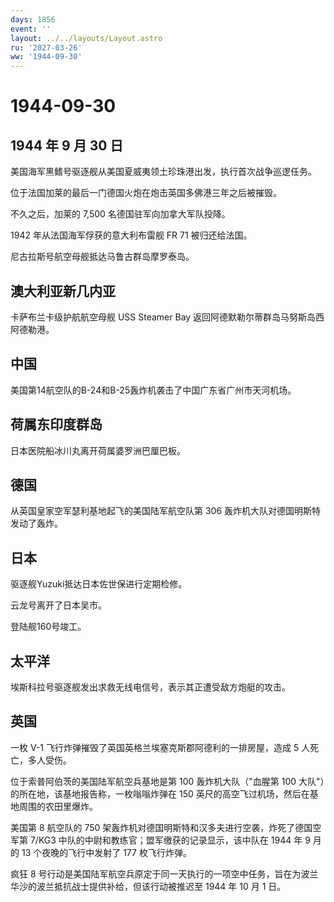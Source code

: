 ```yaml
---
days: 1856
event: ''
layout: ../../layouts/Layout.astro
ru: '2027-03-26'
ww: '1944-09-30'
---
```


# 1944-09-30

## 1944 年 9 月 30 日

美国海军黑鳍号驱逐舰从美国夏威夷领土珍珠港出发，执行首次战争巡逻任务。

位于法国加莱的最后一门德国火炮在炮击英国多佛港三年之后被摧毁。

不久之后，加莱的 7,500 名德国驻军向加拿大军队投降。

1942 年从法国海军俘获的意大利布雷舰 FR 71 被归还给法国。

尼古拉斯号航空母舰抵达马鲁古群岛摩罗泰岛。

## 澳大利亚新几内亚

卡萨布兰卡级护航航空母舰 USS Steamer Bay
返回阿德默勒尔蒂群岛马努斯岛西阿德勒港。

## 中国

美国第14航空队的B-24和B-25轰炸机袭击了中国广东省广州市天河机场。

## 荷属东印度群岛

日本医院船冰川丸离开荷属婆罗洲巴厘巴板。

## 德国

从英国皇家空军瑟利基地起飞的美国陆军航空队第 306
轰炸机大队对德国明斯特发动了轰炸。

## 日本

驱逐舰Yuzuki抵达日本佐世保进行定期检修。

云龙号离开了日本吴市。

登陆舰160号竣工。

## 太平洋

埃斯科拉号驱逐舰发出求救无线电信号，表示其正遭受敌方炮艇的攻击。

## 英国

一枚 V-1 飞行炸弹摧毁了英国英格兰埃塞克斯郡阿德利的一排房屋，造成 5
人死亡，多人受伤。

位于索普阿伯茨的美国陆军航空兵基地是第 100 轰炸机大队（"血腥第 100
大队"）的所在地，该基地报告称，一枚嗡嗡炸弹在 150
英尺的高空飞过机场，然后在基地周围的农田里爆炸。

美国第 8 航空队的 750
架轰炸机对德国明斯特和汉多夫进行空袭，炸死了德国空军第 7/KG3
中队的中尉和教练官；盟军缴获的记录显示，该中队在 1944 年 9 月的 13
个夜晚的飞行中发射了 177 枚飞行炸弹。

疯狂 8
号行动是美国陆军航空兵原定于同一天执行的一项空中任务，旨在为波兰华沙的波兰抵抗战士提供补给，但该行动被推迟至
1944 年 10 月 1 日。